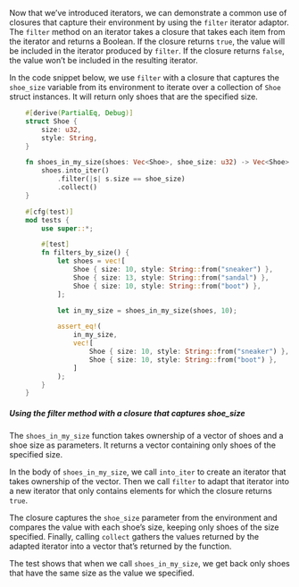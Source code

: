 

Now that we’ve introduced iterators, we can demonstrate a common use of closures that capture their environment by using the `filter` iterator adaptor. The `filter` method on an iterator takes a closure that takes each item from the iterator and returns a Boolean. If the closure returns `true`, the value will be included in the iterator produced by `filter`. If the closure returns `false`, the value won’t be included in the resulting iterator.

In the code snippet below, we use `filter` with a closure that captures the `shoe_size` variable from its environment to iterate over a collection of `Shoe` struct instances. It will return only shoes that are the specified size.

```rust
    #[derive(PartialEq, Debug)]
    struct Shoe {
        size: u32,
        style: String,
    }

    fn shoes_in_my_size(shoes: Vec<Shoe>, shoe_size: u32) -> Vec<Shoe> {
        shoes.into_iter()
            .filter(|s| s.size == shoe_size)
            .collect()
    }

    #[cfg(test)]
    mod tests {
        use super::*;

        #[test]
        fn filters_by_size() {
            let shoes = vec![
                Shoe { size: 10, style: String::from("sneaker") },
                Shoe { size: 13, style: String::from("sandal") },
                Shoe { size: 10, style: String::from("boot") },
            ];

            let in_my_size = shoes_in_my_size(shoes, 10);

            assert_eq!(
                in_my_size,
                vec![
                    Shoe { size: 10, style: String::from("sneaker") },
                    Shoe { size: 10, style: String::from("boot") },
                ]
            );
        }
    }
```

##### Using the filter method with a closure that captures shoe_size

The `shoes_in_my_size` function takes ownership of a vector of shoes and a shoe size as parameters. It returns a vector containing only shoes of the specified size.

In the body of `shoes_in_my_size`, we call `into_iter` to create an iterator that takes ownership of the vector. Then we call `filter` to adapt that iterator into a new iterator that only contains elements for which the closure returns `true`.

The closure captures the `shoe_size` parameter from the environment and compares the value with each shoe’s size, keeping only shoes of the size specified. Finally, calling `collect` gathers the values returned by the adapted iterator into a vector that’s returned by the function.

The test shows that when we call `shoes_in_my_size`, we get back only shoes that have the same size as the value we specified.
